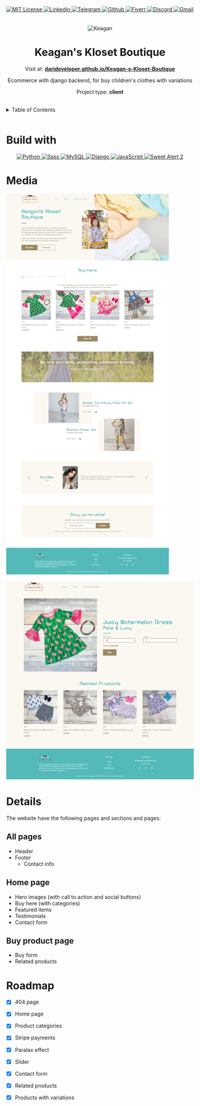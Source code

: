 <div><a href='https://github.com/darideveloper/Keagan-s-Kloset-Boutique/blob/master/LICENSE' target='_blank'>
            <img src='https://img.shields.io/github/license/darideveloper/Keagan-s-Kloset-Boutique.svg?style=for-the-badge' alt='MIT License' height='30px'/>
        </a><a href='https://www.linkedin.com/in/francisco-dari-hernandez-6456b6181/' target='_blank'>
                <img src='https://img.shields.io/static/v1?style=for-the-badge&message=LinkedIn&color=0A66C2&logo=LinkedIn&logoColor=FFFFFF&label=' alt='Linkedin' height='30px'/>
            </a><a href='https://t.me/darideveloper' target='_blank'>
                <img src='https://img.shields.io/static/v1?style=for-the-badge&message=Telegram&color=26A5E4&logo=Telegram&logoColor=FFFFFF&label=' alt='Telegram' height='30px'/>
            </a><a href='https://github.com/darideveloper' target='_blank'>
                <img src='https://img.shields.io/static/v1?style=for-the-badge&message=GitHub&color=181717&logo=GitHub&logoColor=FFFFFF&label=' alt='Github' height='30px'/>
            </a><a href='https://www.fiverr.com/darideveloper?up_rollout=true' target='_blank'>
                <img src='https://img.shields.io/static/v1?style=for-the-badge&message=Fiverr&color=222222&logo=Fiverr&logoColor=1DBF73&label=' alt='Fiverr' height='30px'/>
            </a><a href='https://discord.com/users/992019836811083826' target='_blank'>
                <img src='https://img.shields.io/static/v1?style=for-the-badge&message=Discord&color=5865F2&logo=Discord&logoColor=FFFFFF&label=' alt='Discord' height='30px'/>
            </a><a href='mailto:darideveloper@gmail.com?subject=Hello Dari Developer' target='_blank'>
                <img src='https://img.shields.io/static/v1?style=for-the-badge&message=Gmail&color=EA4335&logo=Gmail&logoColor=FFFFFF&label=' alt='Gmail' height='30px'/>
            </a></div><div align='center'><br><br><img src='https://github.com/darideveloper/Keagan-s-Kloset-Boutique/blob/master/imgs/logo.png?raw=true' alt='Keagan's Kloset Boutique' height='80px'/>

# Keagan's Kloset Boutique

Visit at: **[darideveloper.github.io/Keagan-s-Kloset-Boutique](https://darideveloper.github.io/Keagan-s-Kloset-Boutique/)**

Ecommerce with django backend, for buy children's clothes with variations

Project type: **client**

</div><br><details>
            <summary>Table of Contents</summary>
            <ol>
<li><a href='#buildwith'>Build With</a></li>
<li><a href='#media'>Media</a></li>
<li><a href='#details'>Details</a></li>
<li><a href='#roadmap'>Roadmap</a></li></ol>
        </details><br>

# Build with

<div align='center'><a href='https://www.python.org/' target='_blank'> <img src='https://cdn.svgporn.com/logos/python.svg' alt='Python' title='Python' height='50px'/> </a><a href='https://sass-lang.com/' target='_blank'> <img src='https://cdn.svgporn.com/logos/sass.svg' alt='Sass' title='Sass' height='50px'/> </a><a href='https://www.mysql.com/' target='_blank'> <img src='https://cdn.svgporn.com/logos/mysql-icon.svg' alt='MySQL' title='MySQL' height='50px'/> </a><a href='https://docs.djangoproject.com/en/4.0/' target='_blank'> <img src='https://cdn.svgporn.com/logos/django.svg' alt='Django' title='Django' height='50px'/> </a><a href='https://www.w3schools.com/js/js_es6.asp' target='_blank'> <img src='https://cdn.svgporn.com/logos/javascript.svg' alt='JavaScript' title='JavaScript' height='50px'/> </a><a href='https://sweetalert2.github.io/' target='_blank'> <img src='https://github.com/sweetalert2/sweetalert2/raw/main/assets/swal2-logo.png' alt='Sweet Alert 2' title='Sweet Alert 2' height='50px'/> </a></div>

# Media

![home](https://github.com/darideveloper/Keagan-s-Kloset-Boutique/blob/master/screenshots/home.png?raw=true)

![buy](https://github.com/darideveloper/Keagan-s-Kloset-Boutique/blob/master/screenshots/buy.png?raw=true)

# Details

The website have the following pages and sections and pages:

## All pages
* Header
* Footer
	* Contact info

## Home page
* Hero images (with call to action and social buttons)
* Buy here (with categories)
* Featured items
* Testimonials
* Contact form

## Buy product page
* Buy form
* Related products

# Roadmap

* [X] 404 page
* [X] Home page
* [X] Product categories
* [X] Stripe payments
* [X] Paralax effect
* [X] Slider
* [X] Contact form
* [X] Related products
* [X] Products with variations

